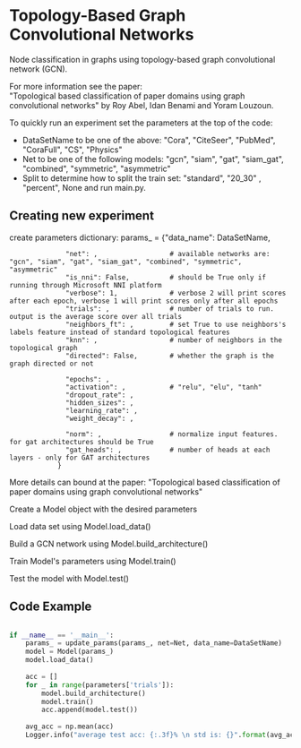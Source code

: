 # Topology-Based Graph Convolutional Networks

Node classification in graphs using topology-based graph convolutional network (GCN).

For more information see the paper:  
"Topological based classification of paper domains using graph convolutional networks" by Roy Abel, Idan Benami and Yoram Louzoun.

To quickly run an experiment set the parameters at the top of the code:
* DataSetName to be one of the above: "Cora", "CiteSeer", "PubMed", "CoraFull", "CS", "Physics"
* Net to be one of the following models: "gcn", "siam", "gat", "siam_gat", "combined", "symmetric", "asymmetric"
* Split to determine how to split the train set: "standard", "20_30" , "percent", None
and run main.py.

## Creating new experiment

create parameters dictionary:
params_ = {"data_name": DataSetName,

                  "net": ,            		# available networks are: "gcn", "siam", "gat", "siam_gat", "combined", "symmetric", "asymmetric"
                  "is_nni": False,          # should be True only if running through Microsoft NNI platform
                  "verbose": 1,             # verbose 2 will print scores after each epoch, verbose 1 will print scores only after all epochs
                  "trials": ,         		# number of trials to run. output is the average score over all trials
                  "neighbors_ft": ,   		# set True to use neighbors's labels feature instead of standard topological features
                  "knn": ,          		# number of neighbors in the topological graph
                  "directed": False,		# whether the graph is the graph directed or not

                  "epochs": ,
                  "activation": ,			# "relu", "elu", "tanh"
                  "dropout_rate": ,
                  "hidden_sizes": ,
                  "learning_rate": ,
                  "weight_decay": ,

                  "norm": ,            		# normalize input features. for gat architectures should be True
                  "gat_heads": ,     		# number of heads at each layers - only for GAT architectures
                }
More details can bound at the paper: "Topological based classification of paper domains using graph convolutional networks"

Create a Model object with the desired parameters

Load data set using Model.load_data()

Build a GCN network using Model.build_architecture()

Train Model's parameters using Model.train()

Test the model with Model.test()


## Code Example

```python

if __name__ == '__main__':
	params_ = update_params(params_, net=Net, data_name=DataSetName)
	model = Model(params_)
    model.load_data()
	
	acc = []
	for _ in range(parameters['trials']):
        model.build_architecture()
        model.train()
        acc.append(model.test())
	
	avg_acc = np.mean(acc)
	Logger.info("average test acc: {:.3f}% \n std is: {}".format(avg_acc * 100, np.std(acc) * 100))
	
```

